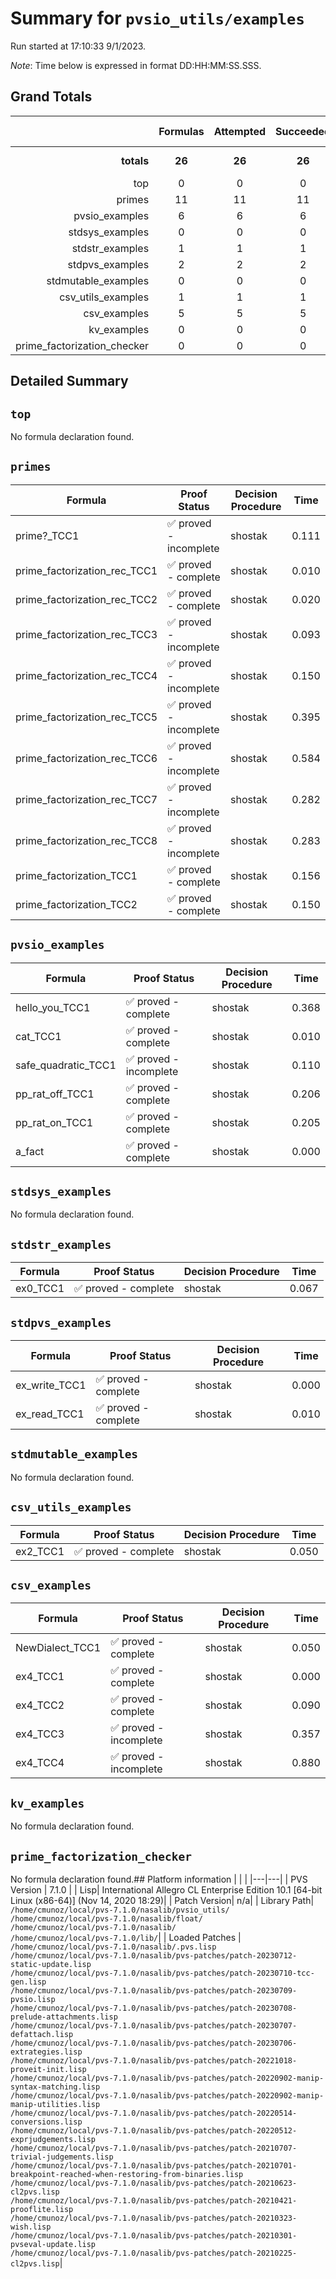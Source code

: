 # Summary for `pvsio_utils/examples`
Run started at 17:10:33 9/1/2023.

_Note_: Time below is expressed in format DD:HH:MM:SS.SSS.
## Grand Totals 
|            | Formulas | Attempted | Succeeded | Missing | Total Time |
| ---:       | :---:    | :---:     | :---:     | :---:   | ---        |
| **totals** | **26**   | **26**    | **26**    | **0**  | **4.637 s**   |
|top|0|0|0|0|0.000|
|primes|11|11|11|0|2.234|
|pvsio_examples|6|6|6|0|0.899|
|stdsys_examples|0|0|0|0|0.000|
|stdstr_examples|1|1|1|0|0.067|
|stdpvs_examples|2|2|2|0|0.010|
|stdmutable_examples|0|0|0|0|0.000|
|csv_utils_examples|1|1|1|0|0.050|
|csv_examples|5|5|5|0|1.377|
|kv_examples|0|0|0|0|0.000|
|prime_factorization_checker|0|0|0|0|0.000|
## Detailed Summary 
## `top`
No formula declaration found.
## `primes`

| Formula | Proof Status | Decision Procedure | Time |
| ---     | ---          | ---                | ---  |
|prime?_TCC1|✅ proved - incomplete|shostak|0.111|
|prime_factorization_rec_TCC1|✅ proved - complete|shostak|0.010|
|prime_factorization_rec_TCC2|✅ proved - complete|shostak|0.020|
|prime_factorization_rec_TCC3|✅ proved - incomplete|shostak|0.093|
|prime_factorization_rec_TCC4|✅ proved - incomplete|shostak|0.150|
|prime_factorization_rec_TCC5|✅ proved - incomplete|shostak|0.395|
|prime_factorization_rec_TCC6|✅ proved - incomplete|shostak|0.584|
|prime_factorization_rec_TCC7|✅ proved - incomplete|shostak|0.282|
|prime_factorization_rec_TCC8|✅ proved - incomplete|shostak|0.283|
|prime_factorization_TCC1|✅ proved - complete|shostak|0.156|
|prime_factorization_TCC2|✅ proved - complete|shostak|0.150|

## `pvsio_examples`

| Formula | Proof Status | Decision Procedure | Time |
| ---     | ---          | ---                | ---  |
|hello_you_TCC1|✅ proved - complete|shostak|0.368|
|cat_TCC1|✅ proved - complete|shostak|0.010|
|safe_quadratic_TCC1|✅ proved - incomplete|shostak|0.110|
|pp_rat_off_TCC1|✅ proved - complete|shostak|0.206|
|pp_rat_on_TCC1|✅ proved - complete|shostak|0.205|
|a_fact|✅ proved - complete|shostak|0.000|

## `stdsys_examples`
No formula declaration found.
## `stdstr_examples`

| Formula | Proof Status | Decision Procedure | Time |
| ---     | ---          | ---                | ---  |
|ex0_TCC1|✅ proved - complete|shostak|0.067|

## `stdpvs_examples`

| Formula | Proof Status | Decision Procedure | Time |
| ---     | ---          | ---                | ---  |
|ex_write_TCC1|✅ proved - complete|shostak|0.000|
|ex_read_TCC1|✅ proved - complete|shostak|0.010|

## `stdmutable_examples`
No formula declaration found.
## `csv_utils_examples`

| Formula | Proof Status | Decision Procedure | Time |
| ---     | ---          | ---                | ---  |
|ex2_TCC1|✅ proved - complete|shostak|0.050|

## `csv_examples`

| Formula | Proof Status | Decision Procedure | Time |
| ---     | ---          | ---                | ---  |
|NewDialect_TCC1|✅ proved - complete|shostak|0.050|
|ex4_TCC1|✅ proved - complete|shostak|0.000|
|ex4_TCC2|✅ proved - complete|shostak|0.090|
|ex4_TCC3|✅ proved - incomplete|shostak|0.357|
|ex4_TCC4|✅ proved - incomplete|shostak|0.880|

## `kv_examples`
No formula declaration found.
## `prime_factorization_checker`
No formula declaration found.## Platform information 
|  |  |
|---|---|
| PVS Version | 7.1.0 |
| Lisp| International Allegro CL Enterprise Edition 10.1 [64-bit Linux (x86-64)] (Nov 14, 2020 18:29)|
| Patch Version| n/a|
| Library Path| `/home/cmunoz/local/pvs-7.1.0/nasalib/pvsio_utils/`<br/>`/home/cmunoz/local/pvs-7.1.0/nasalib/float/`<br/>`/home/cmunoz/local/pvs-7.1.0/nasalib/`<br/>`/home/cmunoz/local/pvs-7.1.0/lib/`|
| Loaded Patches | `/home/cmunoz/local/pvs-7.1.0/nasalib/.pvs.lisp`<br/>`/home/cmunoz/local/pvs-7.1.0/nasalib/pvs-patches/patch-20230712-static-update.lisp`<br/>`/home/cmunoz/local/pvs-7.1.0/nasalib/pvs-patches/patch-20230710-tcc-gen.lisp`<br/>`/home/cmunoz/local/pvs-7.1.0/nasalib/pvs-patches/patch-20230709-pvsio.lisp`<br/>`/home/cmunoz/local/pvs-7.1.0/nasalib/pvs-patches/patch-20230708-prelude-attachments.lisp`<br/>`/home/cmunoz/local/pvs-7.1.0/nasalib/pvs-patches/patch-20230707-defattach.lisp`<br/>`/home/cmunoz/local/pvs-7.1.0/nasalib/pvs-patches/patch-20230706-extrategies.lisp`<br/>`/home/cmunoz/local/pvs-7.1.0/nasalib/pvs-patches/patch-20221018-proveit-init.lisp`<br/>`/home/cmunoz/local/pvs-7.1.0/nasalib/pvs-patches/patch-20220902-manip-syntax-matching.lisp`<br/>`/home/cmunoz/local/pvs-7.1.0/nasalib/pvs-patches/patch-20220902-manip-manip-utilities.lisp`<br/>`/home/cmunoz/local/pvs-7.1.0/nasalib/pvs-patches/patch-20220514-conversions.lisp`<br/>`/home/cmunoz/local/pvs-7.1.0/nasalib/pvs-patches/patch-20220512-exprjudgements.lisp`<br/>`/home/cmunoz/local/pvs-7.1.0/nasalib/pvs-patches/patch-20210707-trivial-judgements.lisp`<br/>`/home/cmunoz/local/pvs-7.1.0/nasalib/pvs-patches/patch-20210701-breakpoint-reached-when-restoring-from-binaries.lisp`<br/>`/home/cmunoz/local/pvs-7.1.0/nasalib/pvs-patches/patch-20210623-cl2pvs.lisp`<br/>`/home/cmunoz/local/pvs-7.1.0/nasalib/pvs-patches/patch-20210421-prooflite.lisp`<br/>`/home/cmunoz/local/pvs-7.1.0/nasalib/pvs-patches/patch-20210323-wish.lisp`<br/>`/home/cmunoz/local/pvs-7.1.0/nasalib/pvs-patches/patch-20210301-pvseval-update.lisp`<br/>`/home/cmunoz/local/pvs-7.1.0/nasalib/pvs-patches/patch-20210225-cl2pvs.lisp`|
